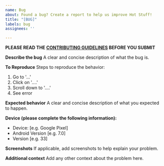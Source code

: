 ```yaml
---
name: Bug
about: Found a bug? Create a report to help us improve Hot Stuff!
title: "[BUG]"
labels: bug
assignees: ''

---
```


**PLEASE READ THE [CONTRIBUTING GUIDELINES](https://github.com/PamCatten/hot-stuff-kotlin/blob/main/CONTRIBUTING.md) BEFORE YOU SUBMIT**

**Describe the bug**
A clear and concise description of what the bug is.

**To Reproduce**
Steps to reproduce the behavior:
1. Go to '...'
2. Click on '....'
3. Scroll down to '....'
4. See error

**Expected behavior**
A clear and concise description of what you expected to happen.

**Device (please complete the following information):**
 - Device: [e.g. Google Pixel]
 - Android Version [e.g. 7.0]
 - Version [e.g. 33]

**Screenshots**
If applicable, add screenshots to help explain your problem.

**Additional context**
Add any other context about the problem here.
